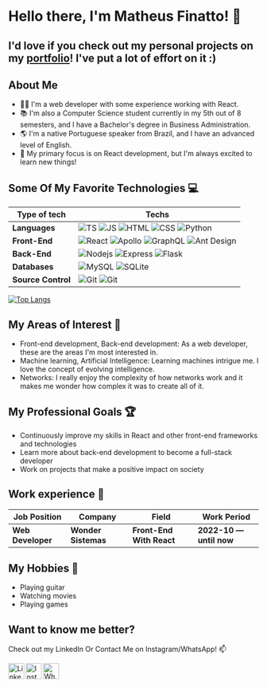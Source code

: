 <h1>Hello there, I'm Matheus Finatto! 👋</h2>

<h2>I'd love if you check out my personal projects on my <a href="https://matheusfinatto-portfolio.vercel.app/">portfolio</a>! I've put a lot of effort on it :)</h2>

<h2>About Me</h2>
<ul>
    <li>
        👨‍💻 I'm a web developer with some experience working with React.
    </li>
    <li>
        📚 I'm also a Computer Science student currently in my 5th out of 8 semesters, and I have a Bachelor's degree in
        Business Administration.
    </li>
    <li>
        🌎 I'm a native Portuguese speaker from Brazil, and I have an advanced level of English.
    </li>
    <li>
        🚀 My primary focus is on React development, but I'm always excited to learn new things!
    </li>
</ul>


 


<h2>Some Of My Favorite Technologies 💻 </h2>
    <table>
<thead>
<tr>
<th>Type of tech</th>
<th>Techs</th>
</tr>
</thead>
<tbody>
<tr>
<td><strong>Languages</strong></td>
<td>
 <img alt="TS" src ='https://img.shields.io/badge/TypeScript-007ACC?style=for-the-badge&logo=typescript&logoColor=white'>
<img alt="JS" src ='https://img.shields.io/badge/JavaScript-F7DF1E?style=for-the-badge&logo=javascript&logoColor=black'>
<img alt="HTML" src ='https://img.shields.io/badge/HTML5-E34F26?style=for-the-badge&logo=html5&logoColor=white'>
<img alt="CSS" src ='https://img.shields.io/badge/CSS3-1572B6?style=for-the-badge&logo=css3&logoColor=white'>
<img alt="Python" src ='https://img.shields.io/badge/Python-3776AB?style=for-the-badge&logo=python&logoColor=white'>   
 </td>
</tr>
<tr>
<td><strong>Front-End</strong></td>
<td>
<img alt="React" src ='https://img.shields.io/badge/React-20232A?style=for-the-badge&logo=react&logoColor=61DAFB'>
<img alt="Apollo" src ='https://img.shields.io/badge/Apollo%20GraphQL-311C87?&style=for-the-badge&logo=Apollo%20GraphQL&logoColor=white'>
<img alt="GraphQL" src ='https://img.shields.io/badge/GraphQl-E10098?style=for-the-badge&logo=graphql&logoColor=white'>
<img alt="Ant Design" src ='https://img.shields.io/badge/Ant%20Design-1890FF?style=for-the-badge&logo=antdesign&logoColor=white1'>
 </td>
</tr>    
<tr>
<td><strong>Back-End</strong></td>
<td>
<img alt="Nodejs" src="https://img.shields.io/badge/Node.js-43853D?style=for-the-badge&logo=node.js&logoColor=white"></a>
<img alt="Express" src="https://img.shields.io/badge/Express.js-000000?style=for-the-badge&logo=express&logoColor=white"></a>
<img alt="Flask" src ='https://img.shields.io/badge/Flask-000000?style=for-the-badge&logo=flask&logoColor=white'>
 </td>
</tr>   
<tr>
<td><strong>Databases</strong></td>
<td>
<img alt="MySQL" src ='https://img.shields.io/badge/MySQL-00000F?style=for-the-badge&logo=mysql&logoColor=white'>
<img alt="SQLite" src ='https://img.shields.io/badge/SQLite-07405E?style=for-the-badge&logo=sqlite&logoColor=white'>
 </td>
</tr>  
<tr>
<td><strong>Source Control</strong></td>
<td>
<img alt="Git" src ='https://img.shields.io/badge/GIT-E44C30?style=for-the-badge&logo=git&logoColor=white'>
<img alt="Git" src ='https://img.shields.io/badge/GitHub-100000?style=for-the-badge&logo=github&logoColor=white'>
 </td>
</tr>  
        </table>
    
<!-- ![Top Langs](https://github-readme-stats.vercel.app/api/top-langs/?username=MatheusFinatto&show_icons=true&theme=midnight-purple&layout=compact&count_private=true)-->
[![Top Langs](https://github-readme-stats.vercel.app/api/top-langs/?username=MatheusFinatto&show_icons=true&theme=midnight-purple&layout=compact)](https://github.com/MatheusFinatto/github-readme-stats&show_icons=true)
<h2>My Areas of Interest 🌟 </h2>
<ul>
    <li>
        Front-end development, Back-end development: As a web developer, these are
        the areas I'm most interested in. <br />
    </li>
    <li>
        Machine learning, Artificial Intelligence: Learning machines intrigue me. I
        love the concept of evolving intelligence. <br />
    </li>
    <li>
        Networks: I really enjoy the complexity of how networks work and it makes me
        wonder how complex it was to create all of it. <br />
    </li>
</ul>
<h2>My Professional Goals 🏆 </h2>
<ul>
    <li>Continuously improve my skills in React and other front-end frameworks and technologies</li>
    <li>Learn more about back-end development to become a full-stack developer</li>
    <li>Work on projects that make a positive impact on society</li>
</ul>

<h2>Work experience 👔 </h2>

<table>
<thead>
<tr>
<th>Job Position</th>
<th>Company</th>
<th>Field</th>
<th>Work Period</th>
</tr>
</thead>
<tbody>
<tr>
<td><strong>Web Developer</strong></td>
<td><strong>Wonder Sistemas</strong></td>
<td><strong>Front-End With React</strong></td>
<td><strong>2022-10 — until now</strong></td>
</tr>
</tbody>
</table>

<h2>My Hobbies 🎸 </h2>
<ul>
    <li>Playing guitar</li>
    <li>Watching movies</li>
    <li>Playing games</li>
</ul>

<h2>Want to know me better?</h2>
<p>Check out my LinkedIn Or Contact Me on Instagram/WhatsApp! 📫 </p>
<a href="https://www.linkedin.com/in/matheusfinatto" rel="nofollow">
    <img height="32" align="left" alt="LinkedIn" src="https://github.com/gauravghongde/social-icons/blob/master/SVG/Color/LinkedIN.svg" style="max-width: 100%;">
</a>
<a href="https://www.instagram.com/matheusfinatto" rel="nofollow">
    <img height="32" align="left" alt="Instagram" src="https://github.com/gauravghongde/social-icons/blob/master/SVG/Color/Instagram.svg" style="max-width: 100%;">
</a>
<a href="https://www.wa.link/teaojq" rel="nofollow">
    <img height="32" align="left" alt="WhatsApp" src="https://github.com/gauravghongde/social-icons/blob/master/SVG/Color/WhatsApp.svg" style="max-width: 100%;">
</a>

